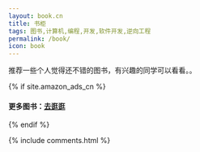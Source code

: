 ```yaml
---
layout: book.cn
title: 书柜
tags: 图书,计算机,编程,开发,软件开发,逆向工程
permalink: /book/
icon: book
---
```


推荐一些个人觉得还不错的图书，有兴趣的同学可以看看。。

<div class="grid">
</div>

{% if site.amazon_ads_cn %}

<script src="{{ " /js/masonry.pkgd.min.js " | prepend: site.baseurl }}" charset="utf-8"></script>
<script src="{{ " /js/books.cn.js " | prepend: site.baseurl }}" charset="utf-8"></script>

#### 更多图书：<a target="_blank"  href="http://www.amazon.cn/b?_encoding=UTF8&camp=536&creative=3200&linkCode=ur2&node=658414051&tag={{site.amazon_ads_cn}}">去逛逛</a><img src="http://ir-cn.amazon-adsystem.com/e/ir?t={{site.amazon_ads_cn}}&l=ur2&o=28" width="1" height="1" border="0" alt="" style="border:none !important; margin:0px !important;" />

{% endif %}


{% include comments.html %}
